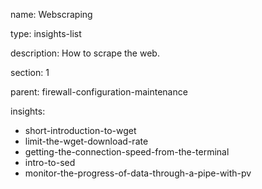name: Webscraping

type: insights-list

description: How to scrape the web.

section: 1

parent: firewall-configuration-maintenance

insights:
  - short-introduction-to-wget
  - limit-the-wget-download-rate
  - getting-the-connection-speed-from-the-terminal
  - intro-to-sed
  - monitor-the-progress-of-data-through-a-pipe-with-pv
